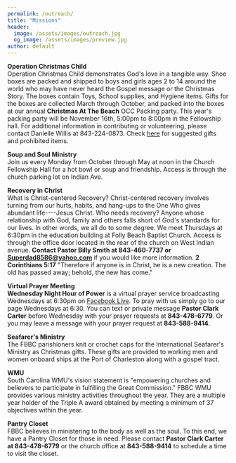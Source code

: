 ```yaml
---
permalink: /outreach/
title: "Missions"
header:
  image: /assets/images/outreach.jpg
  og_image: /assets/images/preview.jpg
author: default
---
```


**Operation Christmas Child**  
Operation Christmas Child demonstrates God's love in a tangible way. Shoe boxes are packed and shipped to boys and girls ages 2 to 14 around the world who may have never heard the Gospel message or the Christmas Story. The boxes contain Toys, School supplies, and Hygiene items. Gifts for the boxes are collected March through October, and packed into the boxes at our annual **Christmas At The Beach** OCC Packing party. This year's packing party will be November 16th, 5:00pm to 8:00pm in the Fellowship hall. For additional information in contributing or volunteering, please
contact Danielle Willis at 843-224-0873. Check
[here](https://www.samaritanspurse.org/operation-christmas-child/what-goes-in-my-shoebox-suggestions/)
for suggested gifts and prohibited items.

**Soup and Soul Ministry**  
Join us every Monday from October through May at noon in the Church Fellowship Hall for a hot bowl
or soup and friendship. Access is through the church parking lot on Indian Ave.

**Recovery in Christ**  
What is Christ-centered Recovery? Christ-centered recovery involves turning from our hurts, habits,
and hang-ups to the One Who gives abundant life----Jesus Christ.
Who needs recovery? Anyone whose relationship with God, family and others falls short of God's 
standards for our lives. In other words, we all do to some degree. We meet Thursdays at 6:30pm
in the education building at Folly Beach Baptist Church.
Access is through the office door located in the rear of the church on West Indian avenue. 
**Contact Pastor Billy Smith at 843-460-7737 or Superdad8586@yahoo.com** if you would like more information.
**2 Corinthians 5:17** "Therefore if anyone is in Christ, he is a new creation. The old has passed away;
behold, the new has come."

**Virtual Prayer Meeting**  
**Wednesday Night Hour of Power** is a virtual prayer service broadcasting Wednesdays at 6:30pm on
[Facebook Live](https://www.facebook.com/FollyBeachBaptistChurch/). To pray with us simply go to our page Wednesdays at 6:30. You can text or private message
**Pastor Clark Carter** before Wednesday with your prayer requests at **843-478-6779**. Or you may leave a
message with your prayer request at **843-588-9414**. 

**Seafarer's Ministry**  
The FBBC parishioners knit or crochet caps for the International Seafarer's Ministry as Christmas
gifts. These gifts are provided to working men and women onboard ships at the Port of Charleston
along with a gospel tract.

**WMU**  
South Carolina WMU's vision statement is "empowering churches and believers to participate in
fulfilling the Great Commission." FBBC WMU provides various ministry activities throughout the year.
They are a multiple year holder of the Triple A award obtained by meeting a minimum of 37 objectives
within the year.

**Pantry Closet**  
FBBC believes in ministering to the body as well as the soul. To this end, we have a Pantry Closet
for those in need. Please contact **Pastor Clark Carter at 843-478-6779** or the church office at
**843-588-9414** to schedule a time to visit the closet.
